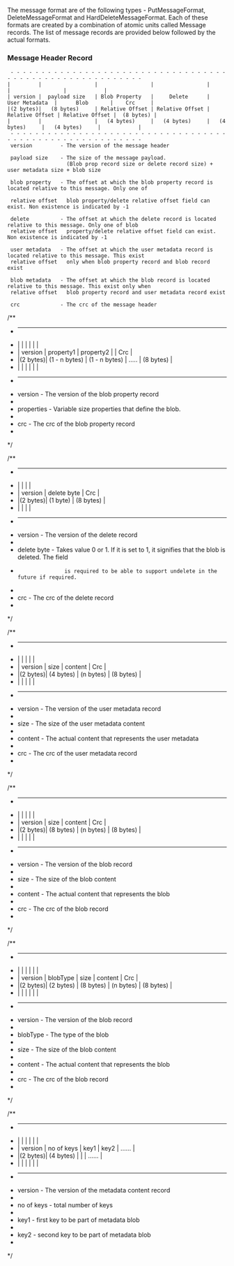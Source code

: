 The message format are of the following types - PutMessageFormat, DeleteMessageFormat and HardDeleteMessageFormat. Each of these formats are created by a combination of atomic units called Message records. The list of message records are provided below followed by the actual formats.  

### Message Header Record

     - - - - - - - - - - - - - - - - - - - - - - - - - - - - - - - - - - - - - - - - - - - - - - - - - - - - - - - - -
    |         |                 |                 |                 |                 |                 |            |
    | version |  payload size   | Blob Property   |     Delete      |  User Metadata  |      Blob       |    Crc     |
    |(2 bytes)|   (8 bytes)     | Relative Offset | Relative Offset | Relative Offset | Relative Offset |  (8 bytes) |
    |         |                 |   (4 bytes)     |   (4 bytes)     |   (4 bytes)     |   (4 bytes)     |            |
     - - - - - - - - - - - - - - - - - - - - - - - - - - - - - - - - - - - - - - - - - - - - - - - - - - - - - - - - -
     version         - The version of the message header
     
     payload size    - The size of the message payload.
                       (Blob prop record size or delete record size) + user metadata size + blob size
     
     blob property   - The offset at which the blob property record is located relative to this message. Only one of
     
     relative offset   blob property/delete relative offset field can exist. Non existence is indicated by -1
     
     delete          - The offset at which the delete record is located relative to this message. Only one of blob
     relative offset   property/delete relative offset field can exist. Non existence is indicated by -1
   
     user metadata   - The offset at which the user metadata record is located relative to this message. This exist
     relative offset   only when blob property record and blob record exist
   
     blob metadata   - The offset at which the blob record is located relative to this message. This exist only when
     relative offset   blob property record and user metadata record exist
   
     crc             - The crc of the message header

/**
   *  - - - - - - - - - - - - - - - - - - - - - - - - - - - - - - - - -
   * |         |               |               |           |            |
   * | version |   property1   |   property2   |           |     Crc    |
   * |(2 bytes)| (1 - n bytes) | (1 - n bytes) |   .....   |  (8 bytes) |
   * |         |               |               |           |            |
   *  - - - - - - - - - - - - - - - - - - - - - - - - - - - - - - - - -
   *  version         - The version of the blob property record
   *
   *  properties      - Variable size properties that define the blob.
   *
   *  crc             - The crc of the blob property record
   *
   */


/**
   *  - - - - - - - - - - - - - - - - - - -
   * |         |               |            |
   * | version |   delete byte |    Crc     |
   * |(2 bytes)|    (1 byte)   |  (8 bytes) |
   * |         |               |            |
   *  - - - - - - - - - - - - - - - - - - -
   *  version         - The version of the delete record
   *
   *  delete byte     - Takes value 0 or 1. If it is set to 1, it signifies that the blob is deleted. The field
   *                    is required to be able to support undelete in the future if required.
   *
   *  crc             - The crc of the delete record
   *
   */


/**
   *  - - - - - - - - - - - - - - - - - - - - - - - -
   * |         |           |            |            |
   * | version |   size    |  content   |     Crc    |
   * |(2 bytes)| (4 bytes) |  (n bytes) |  (8 bytes) |
   * |         |           |            |            |
   *  - - - - - - - - - - - - - - - - - - - - - - - -
   *  version    - The version of the user metadata record
   *
   *  size       - The size of the user metadata content
   *
   *  content    - The actual content that represents the user metadata
   *
   *  crc        - The crc of the user metadata record
   *
   */


/**
   *  - - - - - - - - - - - - - - - - - - - - - - - -
   * |         |           |            |            |
   * | version |   size    |  content   |     Crc    |
   * |(2 bytes)| (8 bytes) |  (n bytes) |  (8 bytes) |
   * |         |           |            |            |
   *  - - - - - - - - - - - - - - - - - - - - - - - -
   *  version    - The version of the blob record
   *
   *  size       - The size of the blob content
   *
   *  content    - The actual content that represents the blob
   *
   *  crc        - The crc of the blob record
   *
   */


/**
   *  - - - - - - - - - - - - - - - - - - - - - - - - - - - - - - -
   * |         |           |            |            |            |
   * | version | blobType  |    size    |  content   |     Crc    |
   * |(2 bytes)| (2 bytes) |  (8 bytes) |  (n bytes) |  (8 bytes) |
   * |         |           |            |            |            |
   *  - - - - - - - - - - - - - - - - - - - - - - - - - - - - - - -
   *  version    - The version of the blob record
   *
   *  blobType   - The type of the blob
   *
   *  size       - The size of the blob content
   *
   *  content    - The actual content that represents the blob
   *
   *  crc        - The crc of the blob record
   *
   */


/**
   *  - - - - - - - - - - - - - - - - - - - - - - - - - - - - - - - -
   * |         |               |            |            |          |
   * | version |   no of keys  |    key1    |     key2   |  ......  |
   * |(2 bytes)|    (4 bytes)  |            |            |  ......  |
   * |         |               |            |            |          |
   *  - - - - - - - - - - - - - - - - - - - - - - - - - - - - - - - -
   *  version         - The version of the metadata content record
   *
   *  no of keys      - total number of keys
   *
   *  key1            - first key to be part of metadata blob
   *
   *  key2            - second key to be part of metadata blob
   *
   */